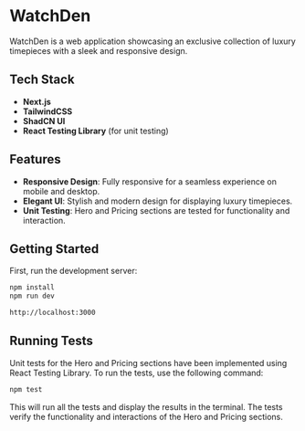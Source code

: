 # WatchDen

WatchDen is a web application showcasing an exclusive collection of luxury timepieces with a sleek and responsive design.

## Tech Stack

- **Next.js**
- **TailwindCSS**
- **ShadCN UI**
- **React Testing Library** (for unit testing)

## Features

- **Responsive Design**: Fully responsive for a seamless experience on mobile and desktop.
- **Elegant UI**: Stylish and modern design for displaying luxury timepieces.
- **Unit Testing**: Hero and Pricing sections are tested for functionality and interaction.

## Getting Started

First, run the development server:

```bash
npm install
npm run dev

http://localhost:3000
```

## Running Tests
Unit tests for the Hero and Pricing sections have been implemented using React Testing Library. To run the tests, use the following command:

```bash
npm test
```
This will run all the tests and display the results in the terminal. The tests verify the functionality and interactions of the Hero and Pricing sections.

